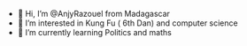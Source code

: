 - 👋 Hi, I’m @AnjyRazouel from Madagascar
- 👀 I’m interested in Kung Fu ( 6th Dan) and computer science 
- 🌱 I’m currently learning Politics and maths

<!---
AnjyRazouel/AnjyRazouel is a ✨ special ✨ repository because its `README.md` (this file) appears on your GitHub profile.
You can click the Preview link to take a look at your changes.
--->
